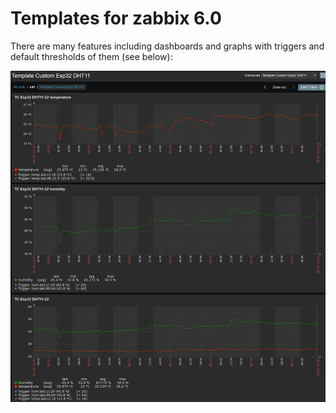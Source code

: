 # Templates for zabbix 6.0

There are many features including dashboards and graphs with triggers and default thresholds of them (see below):

![Screenshot](img1.jpg "Screenshot")
